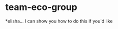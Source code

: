 # team-eco-group

<insert awesome group description and logo here>

*elisha... I can show you how to do this if you'd like
